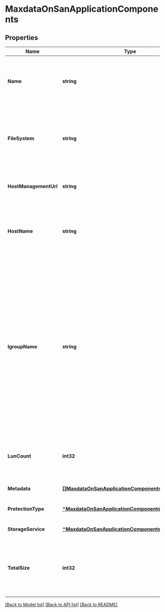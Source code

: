 # MaxdataOnSanApplicationComponents

## Properties
Name | Type | Description | Notes
------------ | ------------- | ------------- | -------------
**Name** | **string** | The name of the application component. Required in the POST body and optional in the PATCH body | [optional] [default to null]
**FileSystem** | **string** | Defines the kind of file system that will be installed on this application component. Optional in the POST body | [optional] [default to null]
**HostManagementUrl** | **string** | The host management URL for this application component | [optional] [default to null]
**HostName** | **string** | FQDN of the L2 host that contains the hot tier of this application component. Required in the POST body | [optional] [default to null]
**IgroupName** | **string** | The name of the initiator group through which the contents of this application will be accessed. Modification of this parameter is a disruptive operation. All LUNs in the application component will be unmapped from the current igroup and re-mapped to the new igroup. Required in the POST body and optional in the PATCH body | [optional] [default to null]
**LunCount** | **int32** | The number of LUNs in the application component. Required in the POST body | [optional] [default to null]
**Metadata** | [**[]MaxdataOnSanApplicationComponentsMetadata**](maxdata_on_san_application_components_metadata.md) |  | [optional] [default to null]
**ProtectionType** | [***MaxdataOnSanApplicationComponentsProtectionType**](maxdata_on_san_application_components_protection_type.md) |  | [optional] [default to null]
**StorageService** | [***MaxdataOnSanApplicationComponentsStorageService**](maxdata_on_san_application_components_storage_service.md) |  | [optional] [default to null]
**TotalSize** | **int32** | The total size of the application component, split across the member LUNs. Usage: {&amp;lt;integer&amp;gt;[KB|MB|GB|TB|PB]} Required in the POST body | [optional] [default to null]

[[Back to Model list]](../README.md#documentation-for-models) [[Back to API list]](../README.md#documentation-for-api-endpoints) [[Back to README]](../README.md)


